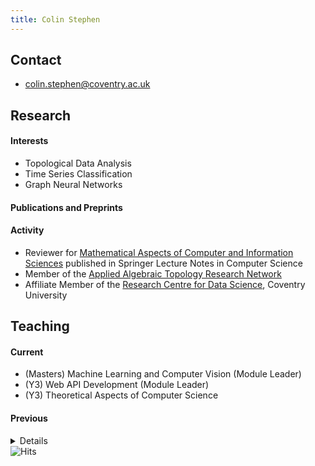 ```yaml
---
title: Colin Stephen
---
```


## Contact

- [colin.stephen@coventry.ac.uk](mailto:colin.stephen@coventry.ac.uk)

## Research

#### Interests

- Topological Data Analysis
- Time Series Classification
- Graph Neural Networks

#### Publications and Preprints

<script src="https://bibbase.org/show?bib=colinstephen.info/publications.bib&jsonp=1&theme=mila&hidemenu=true"></script>

#### Activity

- Reviewer for [Mathematical Aspects of Computer and Information Sciences](http://macis2019.gtu.edu.tr/) published in Springer Lecture Notes in Computer Science
- Member of the [Applied Algebraic Topology Research Network](https://topology.ima.umn.edu/)
- Affiliate Member of the [Research Centre for Data Science](https://www.coventry.ac.uk/research/areas-of-research/centre-for-data-science/), Coventry University

## Teaching

#### Current

- (Masters) Machine Learning and Computer Vision (Module Leader)
- (Y3) Web API Development (Module Leader)
- (Y3) Theoretical Aspects of Computer Science


#### Previous

<details>

<h5>Coventry University</h5>

<ul>
  <li> M Machine Learning </li>
  <li> M Internet Systems Development </li>
  <li> 3 Open Source Development </li>
  <li> 3 Web API Development </li>
  <li> 2 Operating Systems, Security and Networks </li>
  <li> 2 Software Engineering </li>
  <li> 2 Data and Information Retrieval </li>
  <li> 2 Programming, Algorithms, and Data Structures </li>
  <li> 2 Developing the Modern Web </li>
  <li> 1 Computer Architecture and Networks </li>
  <li> 1 Current Technologies </li>
  <li> 1 Logic and Sets </li>
  <li> 1 Introduction to Computing </li>
</ul>

<h5>London School of Economics</h5>

<ul>
<li> M/3/2 Set Theory and Further Logic </li>
<li> 1 Logic </li>
</ul>

</details>

<img src="https://hitcounter.pythonanywhere.com/count/tag.svg" alt="Hits">

